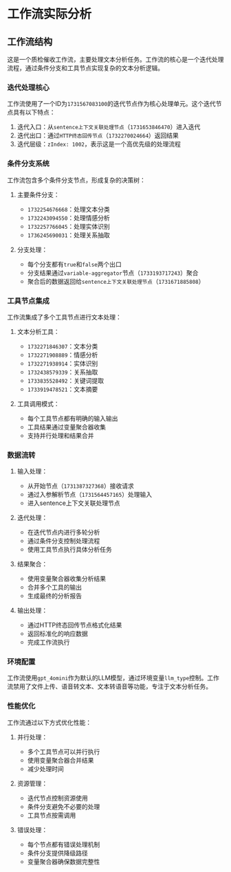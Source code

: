 # 工作流实际分析

## 工作流结构

这是一个质检催收工作流，主要处理文本分析任务。工作流的核心是一个迭代处理流程，通过条件分支和工具节点实现复杂的文本分析逻辑。

### 迭代处理核心

工作流使用了一个ID为`1731567083100`的迭代节点作为核心处理单元。这个迭代节点具有以下特点：

1. 迭代入口：从`sentence上下文关联处理节点`（`1731653846470`）进入迭代
2. 迭代出口：通过`HTTP终态回传节点`（`1732270024664`）返回结果
3. 迭代层级：`zIndex: 1002`，表示这是一个高优先级的处理流程

### 条件分支系统

工作流包含多个条件分支节点，形成复杂的决策树：

1. 主要条件分支：
   - `1732254676668`：处理文本分类
   - `1732243094550`：处理情感分析
   - `1732257766045`：处理实体识别
   - `1736245690031`：处理关系抽取

2. 分支处理：
   - 每个分支都有`true`和`false`两个出口
   - 分支结果通过`variable-aggregator`节点（`1733193717243`）聚合
   - 聚合后的数据返回给`sentence上下文关联处理节点`（`1731671885808`）

### 工具节点集成

工作流集成了多个工具节点进行文本处理：

1. 文本分析工具：
   - `1732271846307`：文本分类
   - `1732271908889`：情感分析
   - `1732271938914`：实体识别
   - `1732438579339`：关系抽取
   - `1733835528492`：关键词提取
   - `1733919478521`：文本摘要

2. 工具调用模式：
   - 每个工具节点都有明确的输入输出
   - 工具结果通过变量聚合器收集
   - 支持并行处理和结果合并

### 数据流转

1. 输入处理：
   - 从开始节点（`1731387327368`）接收请求
   - 通过入参解析节点（`1731564457165`）处理输入
   - 进入sentence上下文关联处理节点

2. 迭代处理：
   - 在迭代节点内进行多轮分析
   - 通过条件分支控制处理流程
   - 使用工具节点执行具体分析任务

3. 结果聚合：
   - 使用变量聚合器收集分析结果
   - 合并多个工具的输出
   - 生成最终的分析报告

4. 输出处理：
   - 通过HTTP终态回传节点格式化结果
   - 返回标准化的响应数据
   - 完成工作流执行

### 环境配置

工作流使用`gpt_4omini`作为默认的LLM模型，通过环境变量`llm_type`控制。工作流禁用了文件上传、语音转文本、文本转语音等功能，专注于文本分析任务。

### 性能优化

工作流通过以下方式优化性能：

1. 并行处理：
   - 多个工具节点可以并行执行
   - 使用变量聚合器合并结果
   - 减少处理时间

2. 资源管理：
   - 迭代节点控制资源使用
   - 条件分支避免不必要的处理
   - 工具节点按需调用

3. 错误处理：
   - 每个节点都有错误处理机制
   - 条件分支提供降级路径
   - 变量聚合器确保数据完整性 